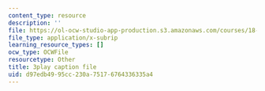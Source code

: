 ```yaml
---
content_type: resource
description: ''
file: https://ol-ocw-studio-app-production.s3.amazonaws.com/courses/18-02-multivariable-calculus-fall-2007/d97edb4995cc230a75176764336335a4_sr7kCpzAuYw.srt
file_type: application/x-subrip
learning_resource_types: []
ocw_type: OCWFile
resourcetype: Other
title: 3play caption file
uid: d97edb49-95cc-230a-7517-6764336335a4
---
```

